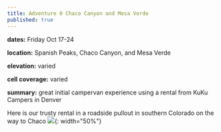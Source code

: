 ```yaml
---
title: Adventure 0 Chaco Canyon and Mesa Verde
published: true
---
```

**dates:** Friday Oct 17-24

**location:** Spanish Peaks, Chaco Canyon, and Mesa Verde

**elevation:** varied

**cell coverage:** varied

**summary:** great initial campervan experience using a rental from KuKu Campers in Denver

Here is our trusty rental in a roadside pullout in southern Colorado on the way to Chaco
![](https:/assets/campervanning/2019-oct-chaco-and-mesaverde/IMG_20191017_135340149_HDR.jpg){: width="50%"}
